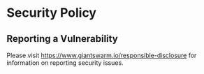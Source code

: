 # Security Policy

## Reporting a Vulnerability

Please visit <https://www.giantswarm.io/responsible-disclosure> for information on reporting security issues.

